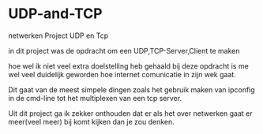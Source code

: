 # UDP-and-TCP
netwerken Project UDP en Tcp 


in dit project was de opdracht om een UDP,TCP-Server,Client te maken 

hoe wel ik niet veel extra doelstelling heb gehaald bij deze opdracht is me wel veel duidelijk geworden 
hoe internet comunicatie in zijn wek gaat. 

Dit gaat van de meest simpele dingen zoals het gebruik maken van ipconfig in de cmd-line tot het multiplexen van een tcp server. 

Uit dit project ga ik zekker onthouden dat er als het over netwerken gaat er meer(veel meer) bij komt kijken dan je zou denken. 

